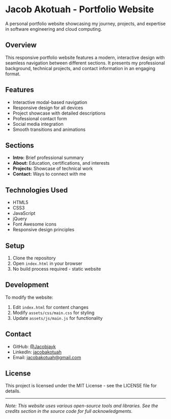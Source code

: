 # Jacob Akotuah - Portfolio Website

A personal portfolio website showcasing my journey, projects, and expertise in software engineering and cloud computing.

## Overview

This responsive portfolio website features a modern, interactive design with seamless navigation between different sections. It presents my professional background, technical projects, and contact information in an engaging format.

## Features

- Interactive modal-based navigation
- Responsive design for all devices
- Project showcase with detailed descriptions
- Professional contact form
- Social media integration
- Smooth transitions and animations

## Sections

- **Intro:** Brief professional summary
- **About:** Education, certifications, and interests
- **Projects:** Showcase of technical work
- **Contact:** Ways to connect with me

## Technologies Used

- HTML5
- CSS3
- JavaScript
- jQuery
- Font Awesome icons
- Responsive design principles

## Setup

1. Clone the repository
2. Open `index.html` in your browser
3. No build process required - static website

## Development

To modify the website:
1. Edit `index.html` for content changes
2. Modify `assets/css/main.css` for styling
3. Update `assets/js/main.js` for functionality

## Contact

- GitHub: [@Jacobjayk](https://github.com/Jacobjayk)
- LinkedIn: [jacobakotuah](https://linkedin.com/in/jacobakotuah)
- Email: jacobakotuah@gmail.com

## License

This project is licensed under the MIT License - see the LICENSE file for details.

---
*Note: This website uses various open-source tools and libraries. See the credits section in the source code for full acknowledgments.* 